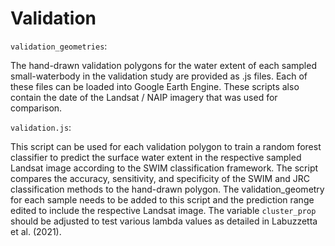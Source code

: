# Validation

`validation_geometries`:

The hand-drawn validation polygons for the water extent of each sampled small-waterbody in the validation study are provided as .js files. Each of these files can be loaded into Google Earth Engine. These scripts also contain the date of the Landsat / NAIP imagery that was used for comparison. 

`validation.js`: 

This script can be used for each validation polygon to train a random forest classifier to predict the surface water extent in the respective sampled Landsat image according to the SWIM classification framework. The script compares the accuracy, sensitivity, and specificity of the SWIM and JRC classification methods to the hand-drawn polygon. The validation_geometry for each sample needs to be added to this script and the prediction range edited to include the respective Landsat image. The variable `cluster_prop` should be adjusted to test various lambda values as detailed in Labuzzetta et al. (2021). 
